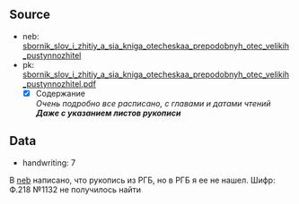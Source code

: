 ## Source

* neb: [sbornik_slov_i_zhitiy_a_sia_kniga_otecheskaa_prepodobnyh_otec_velikih_pustynnozhitel][neb]
* pk: [sbornik_slov_i_zhitiy_a_sia_kniga_otecheskaa_prepodobnyh_otec_velikih_pustynnozhitel.pdf][pk]
    - [x] Содержание  
      *Очень подробно все расписано, с главами и датами чтений*  
      ***Даже с указанием листов рукописи***

## Data

* handwriting: 7

В [neb][neb] написано, что рукопись из РГБ, но в РГБ я ее не нашел. Шифр: Ф.218 №1132 не получилось найти


[neb]: https://kp.rusneb.ru/item/material/sbornik-slov-i-zhitiy-a-sia-kniga-otecheskaa-prepodobnyh-otec-velikih-pustynnozhitel

[pk]: ../../../../../pravoslavie/lives_saints/sbornik_slov_i_zhitiy_a_sia_kniga_otecheskaa_prepodobnyh_otec_velikih_pustynnozhitel.pdf